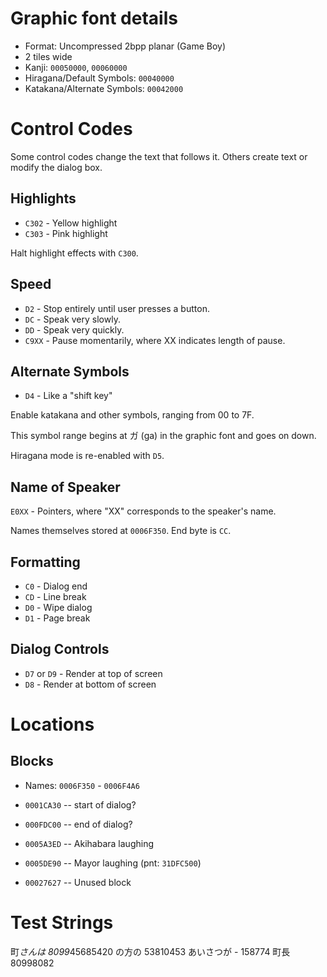 # Graphic font details
* Format: Uncompressed 2bpp planar (Game Boy)
* 2 tiles wide
* Kanji: `00050000`, `00060000`
* Hiragana/Default Symbols: `00040000`
* Katakana/Alternate Symbols: `00042000`

# Control Codes
Some control codes change the text that follows it.
Others create text or modify the dialog box.

## Highlights
* `C302` - Yellow highlight
* `C303` - Pink highlight

Halt highlight effects with `C300`.

## Speed
* `D2` - Stop entirely until user presses a button.
* `DC` - Speak very slowly.
* `DD` - Speak very quickly.
* `C9XX` - Pause momentarily, where XX indicates length of pause.

## Alternate Symbols
* `D4` - Like a "shift key"

Enable katakana and other symbols, ranging from 00 to 7F.

This symbol range begins at ガ (ga) in the graphic font and goes on down.

Hiragana mode is re-enabled with `D5`.

## Name of Speaker
`E0XX` - Pointers, where "XX" corresponds to the speaker's name.

Names themselves stored at `0006F350`. End byte is `CC`.

## Formatting
* `C0` - Dialog end
* `CD` - Line break
* `D0` - Wipe dialog
* `D1` - Page break

## Dialog Controls
* `D7` or `D9` - Render at top of screen
* `D8` - Render at bottom of screen

# Locations

## Blocks

* Names: `0006F350` - `0006F4A6`

* `0001CA30` -- start of dialog?
* `000FDC00` -- end of dialog?
* `0005A3ED` -- Akihabara laughing
* `0005DE90` -- Mayor laughing (pnt: `31DFC500`)
* `00027627` -- Unused block

# Test Strings
町*さんは
8099*45685420
の方の
53810453
あいさつが - 158774
町長
80998082
